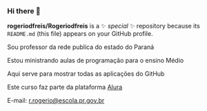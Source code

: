 ### Hi there 👋


**rogeriodfreis/Rogeriodfreis** is a ✨ _special_ ✨ repository because its `README.md` (this file) appears on your GitHub profile.

Sou professor da rede publica do estado do Paraná

Estou ministrando aulas de programação para o ensino Médio

Aqui serve para mostrar todas as aplicações do GitHub

Este curso faz parte da plataforma [Alura](https://www.alura.com.br)

E-mail: r.rogerio@escola.pr.gov.br

